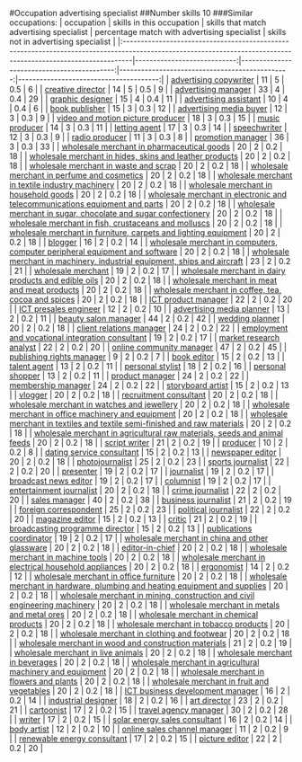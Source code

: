 #Occupation advertising specialist
##Number skills 10
###Similar occupations:
| occupation                                                                                                                                                    |   skills in this occupation |   skills that match advertising specialist |   percentage match with advertising specialist |   skills not in advertising specialist |
|:--------------------------------------------------------------------------------------------------------------------------------------------------------------|----------------------------:|-------------------------------------------:|-----------------------------------------------:|---------------------------------------:|
| [advertising copywriter](advertising_copywriter.md)                                                                                                           |                          11 |                                          5 |                                            0.5 |                                      6 |
| [creative director](creative_director.md)                                                                                                                     |                          14 |                                          5 |                                            0.5 |                                      9 |
| [advertising manager](advertising_manager.md)                                                                                                                 |                          33 |                                          4 |                                            0.4 |                                     29 |
| [graphic designer](graphic_designer.md)                                                                                                                       |                          15 |                                          4 |                                            0.4 |                                     11 |
| [advertising assistant](advertising_assistant.md)                                                                                                             |                          10 |                                          4 |                                            0.4 |                                      6 |
| [book publisher](book_publisher.md)                                                                                                                           |                          15 |                                          3 |                                            0.3 |                                     12 |
| [advertising media buyer](advertising_media_buyer.md)                                                                                                         |                          12 |                                          3 |                                            0.3 |                                      9 |
| [video and motion picture producer](video_and_motion_picture_producer.md)                                                                                     |                          18 |                                          3 |                                            0.3 |                                     15 |
| [music producer](music_producer.md)                                                                                                                           |                          14 |                                          3 |                                            0.3 |                                     11 |
| [letting agent](letting_agent.md)                                                                                                                             |                          17 |                                          3 |                                            0.3 |                                     14 |
| [speechwriter](speechwriter.md)                                                                                                                               |                          12 |                                          3 |                                            0.3 |                                      9 |
| [radio producer](radio_producer.md)                                                                                                                           |                          11 |                                          3 |                                            0.3 |                                      8 |
| [promotion manager](promotion_manager.md)                                                                                                                     |                          36 |                                          3 |                                            0.3 |                                     33 |
| [wholesale merchant in pharmaceutical goods](wholesale_merchant_in_pharmaceutical_goods.md)                                                                   |                          20 |                                          2 |                                            0.2 |                                     18 |
| [wholesale merchant in hides, skins and leather products](wholesale_merchant_in_hides,_skins_and_leather_products.md)                                         |                          20 |                                          2 |                                            0.2 |                                     18 |
| [wholesale merchant in waste and scrap](wholesale_merchant_in_waste_and_scrap.md)                                                                             |                          20 |                                          2 |                                            0.2 |                                     18 |
| [wholesale merchant in perfume and cosmetics](wholesale_merchant_in_perfume_and_cosmetics.md)                                                                 |                          20 |                                          2 |                                            0.2 |                                     18 |
| [wholesale merchant in textile industry machinery](wholesale_merchant_in_textile_industry_machinery.md)                                                       |                          20 |                                          2 |                                            0.2 |                                     18 |
| [wholesale merchant in household goods](wholesale_merchant_in_household_goods.md)                                                                             |                          20 |                                          2 |                                            0.2 |                                     18 |
| [wholesale merchant in electronic and telecommunications equipment and parts](wholesale_merchant_in_electronic_and_telecommunications_equipment_and_parts.md) |                          20 |                                          2 |                                            0.2 |                                     18 |
| [wholesale merchant in sugar, chocolate and sugar confectionery](wholesale_merchant_in_sugar,_chocolate_and_sugar_confectionery.md)                           |                          20 |                                          2 |                                            0.2 |                                     18 |
| [wholesale merchant in fish, crustaceans and molluscs](wholesale_merchant_in_fish,_crustaceans_and_molluscs.md)                                               |                          20 |                                          2 |                                            0.2 |                                     18 |
| [wholesale merchant in furniture, carpets and lighting equipment](wholesale_merchant_in_furniture,_carpets_and_lighting_equipment.md)                         |                          20 |                                          2 |                                            0.2 |                                     18 |
| [blogger](blogger.md)                                                                                                                                         |                          16 |                                          2 |                                            0.2 |                                     14 |
| [wholesale merchant in computers, computer peripheral equipment and software](wholesale_merchant_in_computers,_computer_peripheral_equipment_and_software.md) |                          20 |                                          2 |                                            0.2 |                                     18 |
| [wholesale merchant in machinery, industrial equipment, ships and aircraft](wholesale_merchant_in_machinery,_industrial_equipment,_ships_and_aircraft.md)     |                          23 |                                          2 |                                            0.2 |                                     21 |
| [wholesale merchant](wholesale_merchant.md)                                                                                                                   |                          19 |                                          2 |                                            0.2 |                                     17 |
| [wholesale merchant in dairy products and edible oils](wholesale_merchant_in_dairy_products_and_edible_oils.md)                                               |                          20 |                                          2 |                                            0.2 |                                     18 |
| [wholesale merchant in meat and meat products](wholesale_merchant_in_meat_and_meat_products.md)                                                               |                          20 |                                          2 |                                            0.2 |                                     18 |
| [wholesale merchant in coffee, tea, cocoa and spices](wholesale_merchant_in_coffee,_tea,_cocoa_and_spices.md)                                                 |                          20 |                                          2 |                                            0.2 |                                     18 |
| [ICT product manager](ICT_product_manager.md)                                                                                                                 |                          22 |                                          2 |                                            0.2 |                                     20 |
| [ICT presales engineer](ICT_presales_engineer.md)                                                                                                             |                          12 |                                          2 |                                            0.2 |                                     10 |
| [advertising media planner](advertising_media_planner.md)                                                                                                     |                          13 |                                          2 |                                            0.2 |                                     11 |
| [beauty salon manager](beauty_salon_manager.md)                                                                                                               |                          44 |                                          2 |                                            0.2 |                                     42 |
| [wedding planner](wedding_planner.md)                                                                                                                         |                          20 |                                          2 |                                            0.2 |                                     18 |
| [client relations manager](client_relations_manager.md)                                                                                                       |                          24 |                                          2 |                                            0.2 |                                     22 |
| [employment and vocational integration consultant](employment_and_vocational_integration_consultant.md)                                                       |                          19 |                                          2 |                                            0.2 |                                     17 |
| [market research analyst](market_research_analyst.md)                                                                                                         |                          22 |                                          2 |                                            0.2 |                                     20 |
| [online community manager](online_community_manager.md)                                                                                                       |                          47 |                                          2 |                                            0.2 |                                     45 |
| [publishing rights manager](publishing_rights_manager.md)                                                                                                     |                           9 |                                          2 |                                            0.2 |                                      7 |
| [book editor](book_editor.md)                                                                                                                                 |                          15 |                                          2 |                                            0.2 |                                     13 |
| [talent agent](talent_agent.md)                                                                                                                               |                          13 |                                          2 |                                            0.2 |                                     11 |
| [personal stylist](personal_stylist.md)                                                                                                                       |                          18 |                                          2 |                                            0.2 |                                     16 |
| [personal shopper](personal_shopper.md)                                                                                                                       |                          13 |                                          2 |                                            0.2 |                                     11 |
| [product manager](product_manager.md)                                                                                                                         |                          24 |                                          2 |                                            0.2 |                                     22 |
| [membership manager](membership_manager.md)                                                                                                                   |                          24 |                                          2 |                                            0.2 |                                     22 |
| [storyboard artist](storyboard_artist.md)                                                                                                                     |                          15 |                                          2 |                                            0.2 |                                     13 |
| [vlogger](vlogger.md)                                                                                                                                         |                          20 |                                          2 |                                            0.2 |                                     18 |
| [recruitment consultant](recruitment_consultant.md)                                                                                                           |                          20 |                                          2 |                                            0.2 |                                     18 |
| [wholesale merchant in watches and jewellery](wholesale_merchant_in_watches_and_jewellery.md)                                                                 |                          20 |                                          2 |                                            0.2 |                                     18 |
| [wholesale merchant in office machinery and equipment](wholesale_merchant_in_office_machinery_and_equipment.md)                                               |                          20 |                                          2 |                                            0.2 |                                     18 |
| [wholesale merchant in textiles and textile semi-finished and raw materials](wholesale_merchant_in_textiles_and_textile_semi-finished_and_raw_materials.md)   |                          20 |                                          2 |                                            0.2 |                                     18 |
| [wholesale merchant in agricultural raw materials, seeds and animal feeds](wholesale_merchant_in_agricultural_raw_materials,_seeds_and_animal_feeds.md)       |                          20 |                                          2 |                                            0.2 |                                     18 |
| [script writer](script_writer.md)                                                                                                                             |                          21 |                                          2 |                                            0.2 |                                     19 |
| [producer](producer.md)                                                                                                                                       |                          10 |                                          2 |                                            0.2 |                                      8 |
| [dating service consultant](dating_service_consultant.md)                                                                                                     |                          15 |                                          2 |                                            0.2 |                                     13 |
| [newspaper editor](newspaper_editor.md)                                                                                                                       |                          20 |                                          2 |                                            0.2 |                                     18 |
| [photojournalist](photojournalist.md)                                                                                                                         |                          25 |                                          2 |                                            0.2 |                                     23 |
| [sports journalist](sports_journalist.md)                                                                                                                     |                          22 |                                          2 |                                            0.2 |                                     20 |
| [presenter](presenter.md)                                                                                                                                     |                          19 |                                          2 |                                            0.2 |                                     17 |
| [journalist](journalist.md)                                                                                                                                   |                          19 |                                          2 |                                            0.2 |                                     17 |
| [broadcast news editor](broadcast_news_editor.md)                                                                                                             |                          19 |                                          2 |                                            0.2 |                                     17 |
| [columnist](columnist.md)                                                                                                                                     |                          19 |                                          2 |                                            0.2 |                                     17 |
| [entertainment journalist](entertainment_journalist.md)                                                                                                       |                          20 |                                          2 |                                            0.2 |                                     18 |
| [crime journalist](crime_journalist.md)                                                                                                                       |                          22 |                                          2 |                                            0.2 |                                     20 |
| [sales manager](sales_manager.md)                                                                                                                             |                          40 |                                          2 |                                            0.2 |                                     38 |
| [business journalist](business_journalist.md)                                                                                                                 |                          21 |                                          2 |                                            0.2 |                                     19 |
| [foreign correspondent](foreign_correspondent.md)                                                                                                             |                          25 |                                          2 |                                            0.2 |                                     23 |
| [political journalist](political_journalist.md)                                                                                                               |                          22 |                                          2 |                                            0.2 |                                     20 |
| [magazine editor](magazine_editor.md)                                                                                                                         |                          15 |                                          2 |                                            0.2 |                                     13 |
| [critic](critic.md)                                                                                                                                           |                          21 |                                          2 |                                            0.2 |                                     19 |
| [broadcasting programme director](broadcasting_programme_director.md)                                                                                         |                          15 |                                          2 |                                            0.2 |                                     13 |
| [publications coordinator](publications_coordinator.md)                                                                                                       |                          19 |                                          2 |                                            0.2 |                                     17 |
| [wholesale merchant in china and other glassware](wholesale_merchant_in_china_and_other_glassware.md)                                                         |                          20 |                                          2 |                                            0.2 |                                     18 |
| [editor-in-chief](editor-in-chief.md)                                                                                                                         |                          20 |                                          2 |                                            0.2 |                                     18 |
| [wholesale merchant in machine tools](wholesale_merchant_in_machine_tools.md)                                                                                 |                          20 |                                          2 |                                            0.2 |                                     18 |
| [wholesale merchant in electrical household appliances](wholesale_merchant_in_electrical_household_appliances.md)                                             |                          20 |                                          2 |                                            0.2 |                                     18 |
| [ergonomist](ergonomist.md)                                                                                                                                   |                          14 |                                          2 |                                            0.2 |                                     12 |
| [wholesale merchant in office furniture](wholesale_merchant_in_office_furniture.md)                                                                           |                          20 |                                          2 |                                            0.2 |                                     18 |
| [wholesale merchant in hardware, plumbing and heating equipment and supplies](wholesale_merchant_in_hardware,_plumbing_and_heating_equipment_and_supplies.md) |                          20 |                                          2 |                                            0.2 |                                     18 |
| [wholesale merchant in mining, construction and civil engineering machinery](wholesale_merchant_in_mining,_construction_and_civil_engineering_machinery.md)   |                          20 |                                          2 |                                            0.2 |                                     18 |
| [wholesale merchant in metals and metal ores](wholesale_merchant_in_metals_and_metal_ores.md)                                                                 |                          20 |                                          2 |                                            0.2 |                                     18 |
| [wholesale merchant in chemical products](wholesale_merchant_in_chemical_products.md)                                                                         |                          20 |                                          2 |                                            0.2 |                                     18 |
| [wholesale merchant in tobacco products](wholesale_merchant_in_tobacco_products.md)                                                                           |                          20 |                                          2 |                                            0.2 |                                     18 |
| [wholesale merchant in clothing and footwear](wholesale_merchant_in_clothing_and_footwear.md)                                                                 |                          20 |                                          2 |                                            0.2 |                                     18 |
| [wholesale merchant in wood and construction materials](wholesale_merchant_in_wood_and_construction_materials.md)                                             |                          21 |                                          2 |                                            0.2 |                                     19 |
| [wholesale merchant in live animals](wholesale_merchant_in_live_animals.md)                                                                                   |                          20 |                                          2 |                                            0.2 |                                     18 |
| [wholesale merchant in beverages](wholesale_merchant_in_beverages.md)                                                                                         |                          20 |                                          2 |                                            0.2 |                                     18 |
| [wholesale merchant in agricultural machinery and equipment](wholesale_merchant_in_agricultural_machinery_and_equipment.md)                                   |                          20 |                                          2 |                                            0.2 |                                     18 |
| [wholesale merchant in flowers and plants](wholesale_merchant_in_flowers_and_plants.md)                                                                       |                          20 |                                          2 |                                            0.2 |                                     18 |
| [wholesale merchant in fruit and vegetables](wholesale_merchant_in_fruit_and_vegetables.md)                                                                   |                          20 |                                          2 |                                            0.2 |                                     18 |
| [ICT business development manager](ICT_business_development_manager.md)                                                                                       |                          16 |                                          2 |                                            0.2 |                                     14 |
| [industrial designer](industrial_designer.md)                                                                                                                 |                          18 |                                          2 |                                            0.2 |                                     16 |
| [art director](art_director.md)                                                                                                                               |                          23 |                                          2 |                                            0.2 |                                     21 |
| [cartoonist](cartoonist.md)                                                                                                                                   |                          17 |                                          2 |                                            0.2 |                                     15 |
| [travel agency manager](travel_agency_manager.md)                                                                                                             |                          30 |                                          2 |                                            0.2 |                                     28 |
| [writer](writer.md)                                                                                                                                           |                          17 |                                          2 |                                            0.2 |                                     15 |
| [solar energy sales consultant](solar_energy_sales_consultant.md)                                                                                             |                          16 |                                          2 |                                            0.2 |                                     14 |
| [body artist](body_artist.md)                                                                                                                                 |                          12 |                                          2 |                                            0.2 |                                     10 |
| [online sales channel manager](online_sales_channel_manager.md)                                                                                               |                          11 |                                          2 |                                            0.2 |                                      9 |
| [renewable energy consultant](renewable_energy_consultant.md)                                                                                                 |                          17 |                                          2 |                                            0.2 |                                     15 |
| [picture editor](picture_editor.md)                                                                                                                           |                          22 |                                          2 |                                            0.2 |                                     20 |
